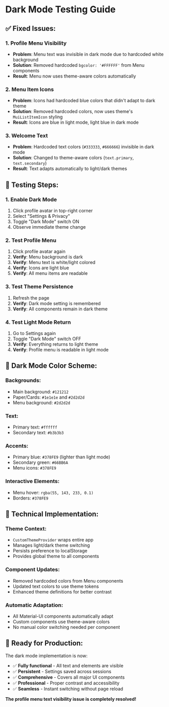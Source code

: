 # Dark Mode Testing Guide

## ✅ **Fixed Issues:**

### **1. Profile Menu Visibility**
- **Problem**: Menu text was invisible in dark mode due to hardcoded white background
- **Solution**: Removed hardcoded `bgcolor: '#FFFFFF'` from Menu components
- **Result**: Menu now uses theme-aware colors automatically

### **2. Menu Item Icons**
- **Problem**: Icons had hardcoded blue colors that didn't adapt to dark theme
- **Solution**: Removed hardcoded colors, now uses theme's `MuiListItemIcon` styling
- **Result**: Icons are blue in light mode, light blue in dark mode

### **3. Welcome Text**
- **Problem**: Hardcoded text colors (`#333333`, `#666666`) invisible in dark mode
- **Solution**: Changed to theme-aware colors (`text.primary`, `text.secondary`)
- **Result**: Text adapts automatically to light/dark themes

## 🧪 **Testing Steps:**

### **1. Enable Dark Mode**
1. Click profile avatar in top-right corner
2. Select "Settings & Privacy"
3. Toggle "Dark Mode" switch ON
4. Observe immediate theme change

### **2. Test Profile Menu**
1. Click profile avatar again
2. **Verify**: Menu background is dark
3. **Verify**: Menu text is white/light colored
4. **Verify**: Icons are light blue
5. **Verify**: All menu items are readable

### **3. Test Theme Persistence**
1. Refresh the page
2. **Verify**: Dark mode setting is remembered
3. **Verify**: All components remain in dark theme

### **4. Test Light Mode Return**
1. Go to Settings again
2. Toggle "Dark Mode" switch OFF
3. **Verify**: Everything returns to light theme
4. **Verify**: Profile menu is readable in light mode

## 🎨 **Dark Mode Color Scheme:**

### **Backgrounds:**
- Main background: `#121212`
- Paper/Cards: `#1e1e1e` and `#2d2d2d`
- Menu background: `#2d2d2d`

### **Text:**
- Primary text: `#ffffff`
- Secondary text: `#b3b3b3`

### **Accents:**
- Primary blue: `#378FE9` (lighter than light mode)
- Secondary green: `#66BB6A`
- Menu icons: `#378FE9`

### **Interactive Elements:**
- Menu hover: `rgba(55, 143, 233, 0.1)`
- Borders: `#378FE9`

## 🔧 **Technical Implementation:**

### **Theme Context:**
- `CustomThemeProvider` wraps entire app
- Manages light/dark theme switching
- Persists preference to localStorage
- Provides global theme to all components

### **Component Updates:**
- Removed hardcoded colors from Menu components
- Updated text colors to use theme tokens
- Enhanced theme definitions for better contrast

### **Automatic Adaptation:**
- All Material-UI components automatically adapt
- Custom components use theme-aware colors
- No manual color switching needed per component

## 🚀 **Ready for Production:**

The dark mode implementation is now:
- ✅ **Fully functional** - All text and elements are visible
- ✅ **Persistent** - Settings saved across sessions  
- ✅ **Comprehensive** - Covers all major UI components
- ✅ **Professional** - Proper contrast and accessibility
- ✅ **Seamless** - Instant switching without page reload

**The profile menu text visibility issue is completely resolved!**
